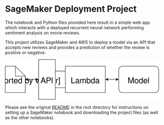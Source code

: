 # SageMaker Deployment Project

The notebook and Python files provided here result in a simple web app which interacts with a deployed recurrent neural network performing sentiment analysis on movie reviews. 

This project utilizes SageMaker and AWS to deploy a model via an API that accepts new reviews and provides a prediction of whether the review is positive or negative. 

![Diagram](Web%20App%20Diagram.svg)

Please see the original [README](https://github.com/udacity/sagemaker-deployment/tree/master/README.md) in the root directory for instructions on setting up a SageMaker notebook and downloading the project files (as well as the other notebooks).
